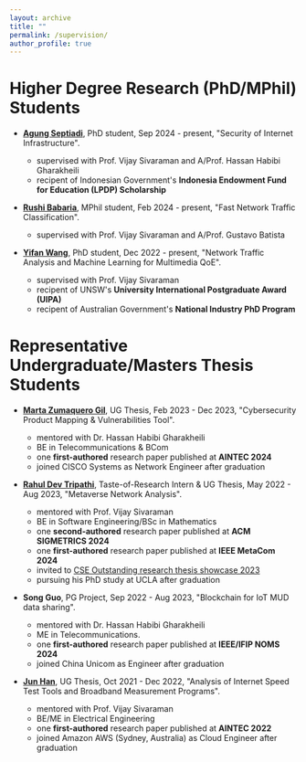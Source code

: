 ```yaml
---
layout: archive
title: ""
permalink: /supervision/
author_profile: true
---
```


Higher Degree Research (PhD/MPhil) Students
======
* **[Agung Septiadi](https://www.linkedin.com/in/agungsep/)**, PhD student, Sep 2024 - present, "Security of Internet Infrastructure". 
  * supervised with Prof. Vijay Sivaraman and A/Prof. Hassan Habibi Gharakheili
  * recipent of Indonesian Government's **Indonesia Endowment Fund for Education (LPDP) Scholarship**

* **[Rushi Babaria](https://www.linkedin.com/in/rushi-babaria/?trk=public_profile_browsemap&originalSubdomain=in)**, MPhil student, Feb 2024 - present, "Fast Network Traffic Classification". 
  * supervised with Prof. Vijay Sivaraman and A/Prof. Gustavo Batista

* **[Yifan Wang](https://wangyi.fan/)**, PhD student, Dec 2022 - present, "Network Traffic Analysis and Machine Learning for Multimedia QoE". 
  * supervised with Prof. Vijay Sivaraman
  * recipent of UNSW's **University International Postgraduate Award (UIPA)**
  * recipent of Australian Government's **National Industry PhD Program**


Representative Undergraduate/Masters Thesis Students
======


* **[Marta Zumaquero Gil](hhttps://www.linkedin.com/in/marta-zumaquero-a813581b7/)**, UG Thesis, Feb 2023 - Dec 2023, "Cybersecurity Product Mapping & Vulnerabilities Tool".
  * mentored with Dr. Hassan Habibi Gharakheili
  * BE in Telecommunications & BCom
  * one **first-authored** research paper published at **AINTEC 2024**
  * joined CISCO Systems as Network Engineer after graduation


* **[Rahul Dev Tripathi](https://www.linkedin.com/in/rahul-tripathi-238184179/)**, Taste-of-Research Intern & UG Thesis, May 2022 - Aug 2023, "Metaverse Network Analysis".
  * mentored with Prof. Vijay Sivaraman
  * BE in Software Engineering/BSc in Mathematics
  * one **second-authored** research paper published at **ACM SIGMETRICS 2024**
  * one **first-authored** research paper published at **IEEE MetaCom 2024**
  * invited to [CSE Outstanding research thesis showcase 2023](https://www.cse.unsw.edu.au/~cs4953/showcase_2023.html)
  * pursuing his PhD study at UCLA after graduation

* **Song Guo**, PG Project, Sep 2022 - Aug 2023, "Blockchain for IoT MUD data sharing".
  * mentored with Dr. Hassan Habibi Gharakheili
  * ME in Telecommunications.
  * one **first-authored** research paper published at **IEEE/IFIP NOMS 2024**
  * joined China Unicom as Engineer after graduation


* **[Jun Han](https://www.linkedin.com/in/jun-han-968217195/)**, UG Thesis, Oct 2021 - Dec 2022, "Analysis of Internet Speed Test Tools and Broadband Measurement Programs".
  * mentored with Prof. Vijay Sivaraman
  * BE/ME in Electrical Engineering
  * one **first-authored** research paper published at **AINTEC 2022**
  * joined Amazon AWS (Sydney, Australia) as Cloud Engineer after graduation